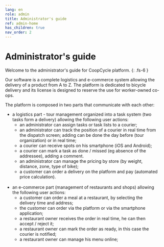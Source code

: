 ```yaml
---
lang: en
role: admin
title: Administrator's guide
ref: admin-home
has_children: true
nav_order: 2
---
```


# Administrator's guide

Welcome to the administrator's guide for CoopCycle platform.
{: .fs-6 }

Our software is a complete logistics and e-commerce system allowing the delivery of a product from A to Z. The platform is dedicated to bicycle delivery and its license is designed to reserve the use for worker-owned co-ops.

The platform is composed in two parts that communicate with each other:

* a logistics part - tour management organized into a task system (two tasks form a delivery) allowing the following user actions:
    - an administrator can assign tasks or task lists to a courier;
    - an administrator can track the position of a courier in real time from the dispatch screen; adding can be done the day before (tour organization) or in real time;
    - a courier can receive spots on his smartphone (iOS and Android);
    - a courier can mark a task as done / missed (eg absence of the addressee), adding a comment.
    - an administrator can manage the pricing by store (by weight, distance, zone, type of bike);
    - a customer can order a delivery on the platform and pay (automated price calculation).
<br><br>
* an e-commerce part (management of restaurants and shops) allowing the following user actions:
    - a customer can order a meal at a restaurant, by selecting the delivery time and address;
    - the customer can order via the platform or via the smartphone application;
    - a restaurant owner receives the order in real time, he can then accept / reject it;
    - a restaurant owner can mark the order as ready, in this case the courier is notified;
    - a restaurant owner can manage his menu online;
